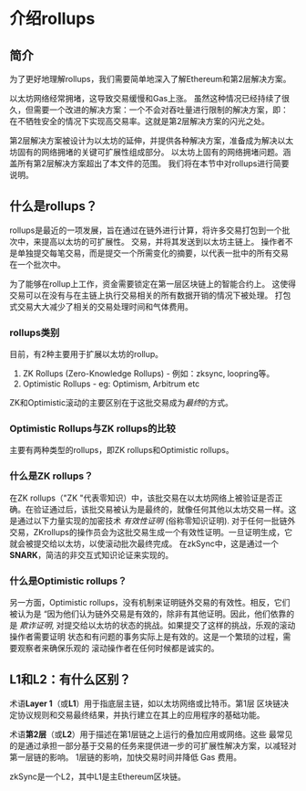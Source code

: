 # 介绍rollups

## 简介

为了更好地理解rollups，我们需要简单地深入了解Ethereum和第2层解决方案。

以太坊网络经常拥堵，这导致交易缓慢和Gas上涨。
虽然这种情况已经持续了很久，但需要一个改进的解决方案：一个不会对吞吐量进行限制的解决方案，即：
在不牺牲安全的情况下实现高交易率。这就是第2层解决方案的闪光之处。

第2层解决方案被设计为以太坊的延伸，并提供各种解决方案，准备成为解决以太坊固有的网络拥堵的关键可扩展性组成部分。
以太坊上固有的网络拥堵问题。涵盖所有第2层解决方案超出了本文件的范围。
我们将在本节中对rollups进行简要说明。

## 什么是rollups？

rollups是最近的一项发展，旨在通过在链外进行计算，将许多交易打包到一个批次中，来提高以太坊的可扩展性。
交易，并将其发送到以太坊主链上。
操作者不是单独提交每笔交易，而是提交一个所需变化的摘要，以代表一批中的所有交易
在一个批次中。

为了能够在rollup上工作，资金需要锁定在第一层区块链上的智能合约上。
这使得交易可以在没有与在主链上执行交易相关的所有数据开销的情况下被处理。
打包式交易大大减少了相关的交易处理时间和气体费用。

### rollups类别

目前，有2种主要用于扩展以太坊的rollup。

1. ZK Rollups (Zero-Knowledge Rollups) - 例如：zksync, loopring等。
2. Optimistic Rollups - eg: Optimism, Arbitrum etc

ZK和Optimistic滚动的主要区别在于这批交易成为<em>最终</em>的方式。

### Optimistic Rollups与ZK rollups的比较

主要有两种类型的rollups，即ZK rollups和Optimistic rollups。

### 什么是ZK rollups？

在ZK rollups（"ZK "代表零知识）中，该批交易在以太坊网络上被验证是否正确。在验证通过后，该批交易被认为是最终的，就像任何其他以太坊交易一样。这是通过以下力量实现的加密技术 <em>有效性证明</em> (俗称零知识证明). 对于任何一批链外交易，ZKrollups的操作员会为这批交易生成一个有效性证明。一旦证明生成，它就会被提交给以太坊，以使滚动批次最终完成。
在zkSync中，这是通过一个**SNARK**，简洁的非交互式知识论证来实现的。

### 什么是Optimistic rollups？

另一方面，Optimistic rollups，没有机制来证明链外交易的有效性。相反，它们被认为是
“因为他们认为链外交易是有效的，除非有其他证明。因此，他们依靠的是 <em>欺诈证明</em>, 
对提交给以太坊的状态的挑战。如果提交了这样的挑战，乐观的滚动操作者需要证明
状态和有问题的事务实际上是有效的。这是一个繁琐的过程，需要观察者来确保乐观的
滚动操作者在任何时候都是诚实的。

## L1和L2：有什么区别？

术语**Layer 1**（或**L1**）用于指底层主链，如以太坊网络或比特币。第1层
区块链决定协议规则和交易最终结果，并执行建立在其上的应用程序的基础功能。

术语**第2层**（或**L2**）用于描述在第1层链之上运行的叠加应用或网络。这些
最常见的是通过承担一部分基于交易的任务来提供进一步的可扩展性解决方案，以减轻对第一层链的影响。
1层链的影响，加快交易时间并降低 Gas 费用。

zkSync是一个L2，其中L1是主Ethereum区块链。
